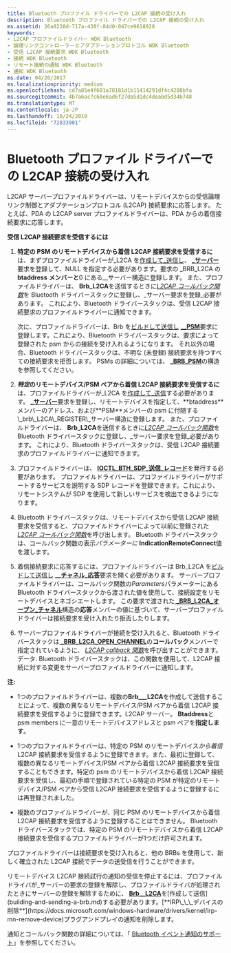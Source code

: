```yaml
---
title: Bluetooth プロファイル ドライバーでの L2CAP 接続の受け入れ
description: Bluetooth プロファイル ドライバーでの L2CAP 接続の受け入れ
ms.assetid: 26a8238d-717a-438f-84d0-047ce9618928
keywords:
- L2CAP プロファイルドライバー WDK Bluetooth
- 論理リンクコントローラーとアダプテーションプロトコル WDK Bluetooth
- 受信 L2CAP 接続要求 WDK Bluetooth
- 接続 WDK Bluetooth
- リモート接続の通知 WDK Bluetooth
- 通知 WDK Bluetooth
ms.date: 04/20/2017
ms.localizationpriority: medium
ms.openlocfilehash: cd7a85e4f601a78181d1b11414291df4c4288bfa
ms.sourcegitcommit: 4b7a6ac7c68e6ad6f27da5d1dc4deabd5d34b748
ms.translationtype: MT
ms.contentlocale: ja-JP
ms.lasthandoff: 10/24/2019
ms.locfileid: "72833901"
---
```

# <a name="accepting-l2cap-connections-in-a-bluetooth-profile-driver"></a>Bluetooth プロファイル ドライバーでの L2CAP 接続の受け入れ


L2CAP サーバープロファイルドライバーは、リモートデバイスからの受信論理リンク制御とアダプテーションプロトコル (L2CAP) 接続要求に応答します。 たとえば、PDA の L2CAP server プロファイルドライバーは、PDA からの着信接続要求に応答します。

**受信 L2CAP 接続要求を受信するには**

1.  **特定の PSM のリモートデバイスから着信 L2CAP 接続要求を受信するに**は、まずプロファイルドライバーが\_L2CA を[作成して\_送信し](building-and-sending-a-brb.md)、 [ **\_サーバー**](https://docs.microsoft.com/previous-versions/ff536618(v=vs.85))要求を登録して、NULL を指定する必要があります。要求の \_BRB\_L2CA の**btaddress** **メンバーと**0 にある\_\_サーバー構造に登録します。 また、プロファイルドライバーは、 **Brb\_L2CA**を送信するときに[*L2CAP コールバック関数*](https://docs.microsoft.com/windows-hardware/drivers/ddi/bthddi/nc-bthddi-pfnbthport_indication_callback)を Bluetooth ドライバースタックに登録し、\_サーバー要求を登録\_必要があります。 これにより、Bluetooth ドライバースタックは、受信 L2CAP 接続要求のプロファイルドライバーに通知できます。

    次に、プロファイルドライバーは、Brb を[ビルドして送信し](building-and-sending-a-brb.md) [ **\_\_PSM**](https://docs.microsoft.com/previous-versions/ff536621(v=vs.85))要求に登録します。これにより、Bluetooth ドライバースタックは、要求によって登録された psm からの接続を受け入れるようになります。 それ以外の場合、Bluetooth ドライバースタックは、不明な (未登録) 接続要求を持つすべての接続要求を拒否します。 PSMs の詳細については、 [ **\_BRB\_PSM**](https://docs.microsoft.com/windows-hardware/drivers/ddi/bthddi/ns-bthddi-_brb_psm)の構造を参照してください。

2.  ***特定*のリモートデバイス/PSM ペアから着信 L2CAP 接続要求を受信するに**は、プロファイルドライバーが\_L2CA を[作成して\_送信](building-and-sending-a-brb.md)する必要があります。 [ **\_サーバー**](https://docs.microsoft.com/previous-versions/ff536618(v=vs.85))要求を登録し、リモートデバイスを指定して、**btaddress**メンバーのアドレス、および**PSM**メンバーの psm に付随する \_brb\_L2CA\_REGISTER\_サーバー構造に登録します。 また、プロファイルドライバーは、 **Brb\_L2CA**を送信するときに[*L2CAP コールバック関数*](https://docs.microsoft.com/windows-hardware/drivers/ddi/bthddi/nc-bthddi-pfnbthport_indication_callback)を Bluetooth ドライバースタックに登録し、\_サーバー要求を登録\_必要があります。 これにより、Bluetooth ドライバースタックは、受信 L2CAP 接続要求のプロファイルドライバーに通知できます。

3.  プロファイルドライバーは、 [**IOCTL\_BTH\_SDP\_送信\_レコード**](https://docs.microsoft.com/windows-hardware/drivers/ddi/bthioctl/ni-bthioctl-ioctl_bth_sdp_submit_record)を発行する必要があります。 プロファイルドライバーは、プロファイルドライバーがサポートするサービスを説明する SDP レコードを登録できます。これにより、リモートシステムが SDP を使用して新しいサービスを検出できるようになります。

4.  Bluetooth ドライバースタックは、リモートデバイスから受信 L2CAP 接続要求を受信すると、プロファイルドライバーによって以前に登録された[*L2CAP コールバック関数*](https://docs.microsoft.com/windows-hardware/drivers/ddi/bthddi/nc-bthddi-pfnbthport_indication_callback)を呼び出します。 Bluetooth ドライバースタックは、コールバック関数の表示*パラメーターに* **IndicationRemoteConnect**値を渡します。

5.  着信接続要求に応答するには、プロファイルドライバーは Brb\_L2CA を[ビルドして送信し](building-and-sending-a-brb.md) [ **\_\_チャネル\_応答**](https://docs.microsoft.com/previous-versions/ff536616(v=vs.85))要求を開く必要があります。 サーバープロファイルドライバーは、コールバック関数の*Parameters*パラメーターにある Bluetooth ドライバースタックから渡された値を使用して、接続設定をリモートデバイスとネゴシエートします。 この要求で渡された[ **\_BRB\_L2CA\_オープン\_チャネル**](https://docs.microsoft.com/windows-hardware/drivers/ddi/bthddi/ns-bthddi-_brb_l2ca_open_channel)構造の**応答**メンバーの値に基づいて、サーバープロファイルドライバーは接続要求を受け入れたり拒否したりします。

6.  サーバープロファイルドライバーが接続を受け入れると、Bluetooth ドライバースタックは[ **\_BRB\_L2CA\_OPEN\_CHANNEL**](https://docs.microsoft.com/windows-hardware/drivers/ddi/bthddi/ns-bthddi-_brb_l2ca_open_channel)の**コールバック**メンバーで指定されているように、 [*L2CAP callback 関数*](https://docs.microsoft.com/windows-hardware/drivers/ddi/bthddi/nc-bthddi-pfnbthport_indication_callback)を呼び出すことができます。データ. Bluetooth ドライバースタックは、この関数を使用して、L2CAP 接続に対する変更をサーバープロファイルドライバーに通知します。

**注:**  
-   1つのプロファイルドライバーは、複数の**Brb\_\_\_L2CA**を作成して送信することによって、複数の異なるリモートデバイス/PSM ペアから着信 L2CAP 接続要求を受信するように登録できます。L2CAP サーバー。 **Btaddress**と psm members に一意のリモートデバイスアドレスと psm ペアを**指定します**。

-   1つのプロファイルドライバーは、特定の PSM のリモートデバイス*から着信*L2CAP 接続要求を受信するように登録できます。また、最初に登録して、複数の異なるリモートデバイス/PSM ペアから着信 L2CAP 接続要求を受信することもできます。特定の psm のリモートデバイスから着信 L2CAP 接続要求を受信し、最初の手順で登録されている特定の PSM が特定のリモートデバイス/PSM ペアから受信 L2CAP 接続要求を受信するように登録するには再登録されました。

-   複数のプロファイルドライバーが、同じ PSM のリモートデバイスから着信 L2CAP 接続要求を受信するように登録することはできません。 Bluetooth ドライバースタックでは、特定の PSM のリモートデバイスから着信 L2CAP 接続要求を受信するプロファイルドライバーが1つだけ許可されます。

 

プロファイルドライバーは接続要求を受け入れると、他の BRBs を使用して、新しく確立された L2CAP 接続でデータの送受信を行うことができます。

リモートデバイス L2CAP 接続試行の通知の受信を停止するには、プロファイルドライバが\_サーバーの要求の登録を解除し、プロファイルドライバが処理されたときにサーバーの登録を解除するために、 [**Brb\_\_L2CA**](https://docs.microsoft.com/previous-versions/ff536619(v=vs.85))を[作成して送信](building-and-sending-a-brb.md)する必要があります。[**IRP\_\_\_デバイスの削除**](https://docs.microsoft.com/windows-hardware/drivers/kernel/irp-mn-remove-device)プラグアンドプレイの通知を削除します。

通知とコールバック関数の詳細については、「 [Bluetooth イベント通知のサポート](supporting-bluetooth-event-notifications.md)」を参照してください。

 

 





